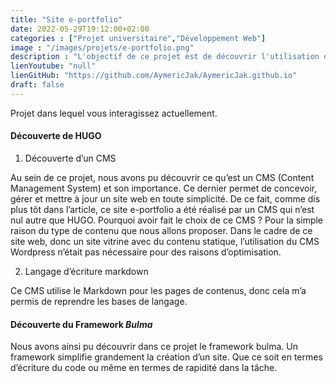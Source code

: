 ```yaml
---
title: "Site e-portfolio"
date: 2022-05-29T19:12:00+02:00
categories : ["Projet universitaire","Développement Web"]
image : "/images/projets/e-portfolio.png"
description : "L'objectif de ce projet est de découvrir l'utilisation d'un CMS, dans notre cas, un CMS pour site statique statique : Hugo. Notre mission : réaliser notre site web personnel e-Portfolio."
lienYoutube: "null"
lienGitHub: "https://github.com/AymericJak/AymericJak.github.io"
draft: false
---
```


Projet dans lequel vous interagissez actuellement.

#### Découverte de HUGO

1. Découverte d’un CMS

Au sein de ce projet, nous avons pu découvrir ce qu’est un CMS (Content Management System) et son importance. Ce dernier permet de concevoir, gérer et mettre à jour un site web en toute simplicité. De ce fait, comme dis plus tôt dans l’article, ce site e-portfolio a été réalisé par un CMS qui n’est nul autre que HUGO.
Pourquoi avoir fait le choix de ce CMS ? Pour la simple raison du type de contenu que nous allons proposer. Dans le cadre de ce site web, donc un site vitrine avec du contenu statique, l’utilisation du CMS Wordpress n’était pas nécessaire pour des raisons d’optimisation.

2. Langage d’écriture markdown

Ce CMS utilise le Markdown pour les pages de contenus, donc cela m’a permis de reprendre les bases de langage.

#### Découverte du Framework *Bulma*

Nous avons ainsi pu découvrir dans ce projet le framework bulma.
Un framework simplifie grandement la création d’un site. Que ce soit en termes d’écriture du code ou même en termes de rapidité dans la tâche.
